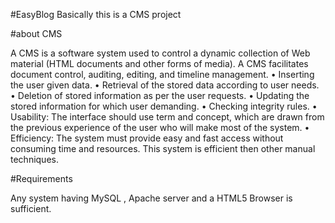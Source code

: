 #EasyBlog
Basically this is a CMS project

#about CMS

A CMS is a software system used to control a dynamic collection of Web
material (HTML documents and other forms of media). A CMS facilitates
document control, auditing, editing, and timeline management.
• Inserting the user given data.
• Retrieval of the stored data according to user needs.
• Deletion of stored information as per the user requests.
• Updating the stored information for which user demanding.
• Checking integrity rules.
• Usability: The interface should use term and concept, which are drawn from
the previous experience of the user who will make most of the system.
• Efficiency: The system must provide easy and fast access without
consuming time and resources. This system is efficient then other manual
techniques.

#Requirements

Any system having MySQL , Apache server and a HTML5 Browser is sufficient.
